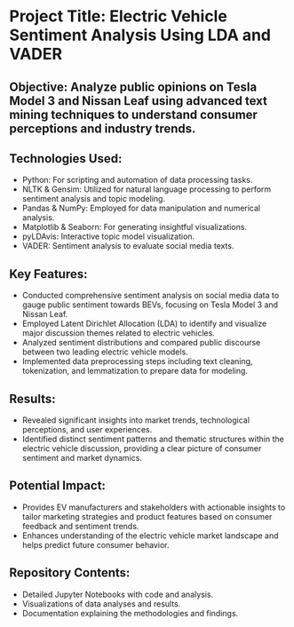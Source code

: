 # Project Title: Electric Vehicle Sentiment Analysis Using LDA and VADER
## Objective: Analyze public opinions on Tesla Model 3 and Nissan Leaf using advanced text mining techniques to understand consumer perceptions and industry trends.
## Technologies Used:
- Python: For scripting and automation of data processing tasks.
- NLTK & Gensim: Utilized for natural language processing to perform sentiment analysis and topic modeling.
- Pandas & NumPy: Employed for data manipulation and numerical analysis.
- Matplotlib & Seaborn: For generating insightful visualizations.
- pyLDAvis: Interactive topic model visualization.
- VADER: Sentiment analysis to evaluate social media texts.
## Key Features:
- Conducted comprehensive sentiment analysis on social media data to gauge public sentiment towards BEVs, focusing on Tesla Model 3 and Nissan Leaf.
- Employed Latent Dirichlet Allocation (LDA) to identify and visualize major discussion themes related to electric vehicles.
- Analyzed sentiment distributions and compared public discourse between two leading electric vehicle models.
- Implemented data preprocessing steps including text cleaning, tokenization, and lemmatization to prepare data for modeling.
## Results:
- Revealed significant insights into market trends, technological perceptions, and user experiences.
- Identified distinct sentiment patterns and thematic structures within the electric vehicle discussion, providing a clear picture of consumer sentiment and market dynamics.
## Potential Impact:
- Provides EV manufacturers and stakeholders with actionable insights to tailor marketing strategies and product features based on consumer feedback and sentiment trends.
- Enhances understanding of the electric vehicle market landscape and helps predict future consumer behavior.
## Repository Contents:
- Detailed Jupyter Notebooks with code and analysis.
- Visualizations of data analyses and results.
- Documentation explaining the methodologies and findings.
